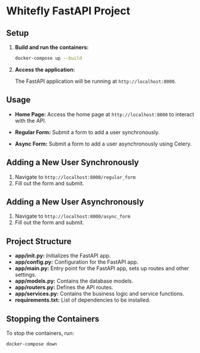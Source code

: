 # Whitefly FastAPI Project

## Setup

1. **Build and run the containers:**

    ```bash
    docker-compose up --build
    ```

2. **Access the application:**

    The FastAPI application will be running at `http://localhost:8000`.

## Usage

- **Home Page:**
  Access the home page at `http://localhost:8000` to interact with the API.

- **Regular Form:**
  Submit a form to add a user synchronously.

- **Async Form:**
  Submit a form to add a user asynchronously using Celery.

## Adding a New User Synchronously

1. Navigate to `http://localhost:8000/regular_form`
2. Fill out the form and submit.

## Adding a New User Asynchronously

1. Navigate to `http://localhost:8000/async_form`
2. Fill out the form and submit.

## Project Structure

- **app/__init__.py:** Initializes the FastAPI app.
- **app/config.py:** Configuration for the FastAPI app.
- **app/main.py:** Entry point for the FastAPI app, sets up routes and other settings.
- **app/models.py:** Contains the database models.
- **app/routers.py:** Defines the API routes.
- **app/services.py:** Contains the business logic and service functions.
- **requirements.txt:** List of dependencies to be installed.

## Stopping the Containers

To stop the containers, run:

```bash
docker-compose down
